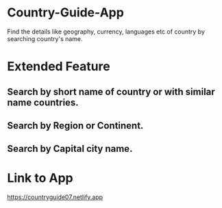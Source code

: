 # Country-Guide-App
Find the details like geography, currency, languages etc of country by searching country's name.

# Extended Feature
## Search by short name of country or with similar name countries.
## Search by Region or Continent.
## Search by Capital city name.

# Link to App
https://countryguide07.netlify.app

# 
